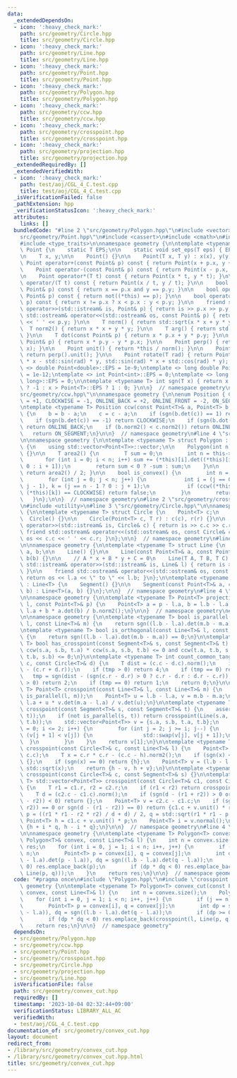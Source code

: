 ```yaml
---
data:
  _extendedDependsOn:
  - icon: ':heavy_check_mark:'
    path: src/geometry/Circle.hpp
    title: src/geometry/Circle.hpp
  - icon: ':heavy_check_mark:'
    path: src/geometry/Line.hpp
    title: src/geometry/Line.hpp
  - icon: ':heavy_check_mark:'
    path: src/geometry/Point.hpp
    title: src/geometry/Point.hpp
  - icon: ':heavy_check_mark:'
    path: src/geometry/Polygon.hpp
    title: src/geometry/Polygon.hpp
  - icon: ':heavy_check_mark:'
    path: src/geometry/ccw.hpp
    title: src/geometry/ccw.hpp
  - icon: ':heavy_check_mark:'
    path: src/geometry/crosspoint.hpp
    title: src/geometry/crosspoint.hpp
  - icon: ':heavy_check_mark:'
    path: src/geometry/projection.hpp
    title: src/geometry/projection.hpp
  _extendedRequiredBy: []
  _extendedVerifiedWith:
  - icon: ':heavy_check_mark:'
    path: test/aoj/CGL_4_C.test.cpp
    title: test/aoj/CGL_4_C.test.cpp
  _isVerificationFailed: false
  _pathExtension: hpp
  _verificationStatusIcon: ':heavy_check_mark:'
  attributes:
    links: []
  bundledCode: "#line 2 \"src/geometry/Polygon.hpp\"\n#include <vector>\n#line 2 \"\
    src/geometry/Point.hpp\"\n#include <cassert>\n#include <cmath>\n#include <iostream>\n\
    #include <type_traits>\n\nnamespace geometry {\n\ntemplate <typename T> struct\
    \ Point {\n    static T EPS;\n\n    static void set_eps(T eps) { EPS = eps; }\n\
    \n    T x, y;\n\n    Point() {}\n\n    Point(T x, T y) : x(x), y(y) {}\n\n   \
    \ Point operator+(const Point& p) const { return Point(x + p.x, y + p.y); }\n\n\
    \    Point operator-(const Point& p) const { return Point(x - p.x, y - p.y); }\n\
    \n    Point operator*(T t) const { return Point(x * t, y * t); }\n\n    Point\
    \ operator/(T t) const { return Point(x / t, y / t); }\n\n    bool operator==(const\
    \ Point& p) const { return x == p.x and y == p.y; }\n\n    bool operator!=(const\
    \ Point& p) const { return not((*this) == p); }\n\n    bool operator<(const Point&\
    \ p) const { return x != p.x ? x < p.x : y < p.y; }\n\n    friend std::istream&\
    \ operator>>(std::istream& is, Point& p) { return is >> p.x >> p.y; }\n\n    friend\
    \ std::ostream& operator<<(std::ostream& os, const Point& p) { return os << p.x\
    \ << ' ' << p.y; }\n\n    T norm() { return std::sqrt(x * x + y * y); }\n\n  \
    \  T norm2() { return x * x + y * y; }\n\n    T arg() { return std::atan2(y, x);\
    \ }\n\n    T dot(const Point& p) { return x * p.x + y * p.y; }\n\n    T det(const\
    \ Point& p) { return x * p.y - y * p.x; }\n\n    Point perp() { return Point(-y,\
    \ x); }\n\n    Point unit() { return *this / norm(); }\n\n    Point normal() {\
    \ return perp().unit(); }\n\n    Point rotate(T rad) { return Point(std::cos(rad)\
    \ * x - std::sin(rad) * y, std::sin(rad) * x + std::cos(rad) * y); }\n};\n\ntemplate\
    \ <> double Point<double>::EPS = 1e-9;\ntemplate <> long double Point<long double>::EPS\
    \ = 1e-12;\ntemplate <> int Point<int>::EPS = 0;\ntemplate <> long long Point<long\
    \ long>::EPS = 0;\n\ntemplate <typename T> int sgn(T x) { return x < -Point<T>::EPS\
    \ ? -1 : x > Point<T>::EPS ? 1 : 0; }\n\n}  // namespace geometry\n#line 3 \"\
    src/geometry/ccw.hpp\"\n\nnamespace geometry {\n\nenum Position { COUNTER_CLOCKWISE\
    \ = +1, CLOCKWISE = -1, ONLINE_BACK = +2, ONLINE_FRONT = -2, ON_SEGMENT = 0 };\n\
    \ntemplate <typename T> Position ccw(const Point<T>& a, Point<T> b, Point<T> c)\
    \ {\n    b = b - a;\n    c = c - a;\n    if (sgn(b.det(c)) == 1) return COUNTER_CLOCKWISE;\n\
    \    if (sgn(b.det(c)) == -1) return CLOCKWISE;\n    if (sgn(b.dot(c)) == -1)\
    \ return ONLINE_BACK;\n    if (b.norm2() < c.norm2()) return ONLINE_FRONT;\n \
    \   return ON_SEGMENT;\n}\n\n}  // namespace geometry\n#line 4 \"src/geometry/Polygon.hpp\"\
    \n\nnamespace geometry {\n\ntemplate <typename T> struct Polygon : std::vector<Point<T>>\
    \ {\n    using std::vector<Point<T>>::vector;\n\n    Polygon(int n) : std::vector<Point<T>>(n)\
    \ {}\n\n    T area2() {\n        T sum = 0;\n        int n = this->size();\n \
    \       for (int i = 0; i < n; i++) sum += (*this)[i].det((*this)[i + 1 == n ?\
    \ 0 : i + 1]);\n        return sum < 0 ? -sum : sum;\n    }\n\n    T area() {\
    \ return area2() / 2; }\n\n    bool is_convex() {\n        int n = this->size();\n\
    \        for (int j = 0; j < n; j++) {\n            int i = (j == 0 ? n - 1 :\
    \ j - 1), k = (j == n - 1 ? 0 : j + 1);\n            if (ccw((*this)[i], (*this)[j],\
    \ (*this)[k]) == CLOCKWISE) return false;\n        }\n        return true;\n \
    \   }\n};\n\n}  // namespace geometry\n#line 2 \"src/geometry/crosspoint.hpp\"\
    \n#include <utility>\n#line 3 \"src/geometry/Circle.hpp\"\n\nnamespace geometry\
    \ {\n\ntemplate <typename T> struct Circle {\n    Point<T> c;\n    T r;\n\n  \
    \  Circle() {}\n\n    Circle(Point<T> c, T r) : c(c), r(r) {}\n\n    friend std::istream&\
    \ operator>>(std::istream& is, Circle& c) { return is >> c.c >> c.r; }\n\n   \
    \ friend std::ostream& operator<<(std::ostream& os, const Circle& c) { return\
    \ os << c.c << ' ' << c.r; }\n};\n\n}  // namespace geometry\n#line 3 \"src/geometry/Line.hpp\"\
    \n\nnamespace geometry {\n\ntemplate <typename T> struct Line {\n    Point<T>\
    \ a, b;\n\n    Line() {}\n\n    Line(const Point<T>& a, const Point<T>& b) : a(a),\
    \ b(b) {}\n\n    // A * x + B * y + C = 0\n    Line(T A, T B, T C) {}\n\n    friend\
    \ std::istream& operator>>(std::istream& is, Line& l) { return is >> l.a >> l.b;\
    \ }\n\n    friend std::ostream& operator<<(std::ostream& os, const Line& l) {\
    \ return os << l.a << \" to \" << l.b; }\n};\n\ntemplate <typename T> struct Segment\
    \ : Line<T> {\n    Segment() {}\n\n    Segment(const Point<T>& a, const Point<T>&\
    \ b) : Line<T>(a, b) {}\n};\n\n}  // namespace geometry\n#line 4 \"src/geometry/projection.hpp\"\
    \n\nnamespace geometry {\n\ntemplate <typename T> Point<T> projection(const Line<T>&\
    \ l, const Point<T>& p) {\n    Point<T> a = p - l.a, b = l.b - l.a;\n    return\
    \ l.a + b * a.dot(b) / b.norm2();\n}\n\n}  // namespace geometry\n#line 7 \"src/geometry/crosspoint.hpp\"\
    \n\nnamespace geometry {\n\ntemplate <typename T> bool is_parallel(const Line<T>&\
    \ l, const Line<T>& m) {\n    return sgn((l.b - l.a).det(m.b - m.a)) == 0;\n}\n\
    \ntemplate <typename T> bool is_orthogonal(const Line<T>& l, const Line<T>& m)\
    \ {\n    return sgn((l.b - l.a).dot(m.b - m.a)) == 0;\n}\n\ntemplate <typename\
    \ T> bool has_crosspoint(const Segment<T>& s, const Segment<T>& t) {\n    return\
    \ ccw(s.a, s.b, t.a) * ccw(s.a, s.b, t.b) <= 0 and ccw(t.a, t.b, s.a) * ccw(t.a,\
    \ t.b, s.b) <= 0;\n}\n\ntemplate <typename T> int count_common_tangent(const Circle<T>&\
    \ c, const Circle<T>& d) {\n    T dist = (c.c - d.c).norm();\n    int tmp = sgn(dist\
    \ - (c.r + d.r));\n    if (tmp > 0) return 4;\n    if (tmp == 0) return 3;\n \
    \   tmp = sgn(dist - (sgn(c.r - d.r) > 0 ? c.r - d.r : d.r - c.r));\n    if (tmp\
    \ > 0) return 2;\n    if (tmp == 0) return 1;\n    return 0;\n}\n\ntemplate <typename\
    \ T> Point<T> crosspoint(const Line<T>& l, const Line<T>& m) {\n    assert(not\
    \ is_parallel(l, m));\n    Point<T> u = l.b - l.a, v = m.b - m.a;\n    return\
    \ l.a + u * v.det(m.a - l.a) / v.det(u);\n}\n\ntemplate <typename T> Point<T>\
    \ crosspoint(const Segment<T>& s, const Segment<T>& t) {\n    assert(has_crosspoint(s,\
    \ t));\n    if (not is_parallel(s, t)) return crosspoint(Line(s.a, s.b), Line(t.a,\
    \ t.b));\n    std::vector<Point<T>> v = {s.a, s.b, t.a, t.b};\n    for (int i\
    \ = 0; i <= 2; i++) {\n        for (int j = 2; j >= i; j--) {\n            if\
    \ (v[j + 1] < v[j]) {\n                std::swap(v[j], v[j + 1]);\n          \
    \  }\n        }\n    }\n    return v[1];\n}\n\ntemplate <typename T> std::vector<Point<T>>\
    \ crosspoint(const Circle<T>& c, const Line<T>& l) {\n    Point<T> h = projection(l,\
    \ c.c);\n    T x = c.r * c.r - (c.c - h).norm2();\n    if (sgn(x) < 0) return\
    \ {};\n    if (sgn(x) == 0) return {h};\n    Point<T> v = (l.b - l.a).unit() *\
    \ std::sqrt(x);\n    return {h - v, h + v};\n}\n\ntemplate <typename T> std::vector<Point<T>>\
    \ crosspoint(const Circle<T>& c, const Segment<T>& s) {}\n\ntemplate <typename\
    \ T> std::vector<Point<T>> crosspoint(const Circle<T>& c1, const Circle<T>& c2)\
    \ {\n    T r1 = c1.r, r2 = c2.r;\n    if (r1 < r2) return crosspoint(c2, c1);\n\
    \    T d = (c2.c - c1.c).norm();\n    if (sgn(d - (r1 + r2)) > 0 or sgn(d - (r1\
    \ - r2)) < 0) return {};\n    Point<T> v = c2.c - c1.c;\n    if (sgn(d - (r1 +\
    \ r2)) == 0 or sgn(d - (r1 - r2)) == 0) return {c1.c + v.unit() * r1};\n    T\
    \ p = ((r1 * r1 - r2 * r2) / d + d) / 2, q = std::sqrt(r1 * r1 - p * p);\n   \
    \ Point<T> h = c1.c + v.unit() * p;\n    Point<T> i = v.normal();\n    return\
    \ {h + i * q, h - i * q};\n}\n\n}  // namespace geometry\n#line 4 \"src/geometry/convex_cut.hpp\"\
    \n\nnamespace geometry {\n\ntemplate <typename T> Polygon<T> convex_cut(const\
    \ Polygon<T>& convex, const Line<T>& l) {\n    int n = convex.size();\n    Polygon<T>\
    \ res;\n    for (int i = 0, j = 1; i < n; i++, j++) {\n        if (j == n) j -=\
    \ n;\n        Point<T> p = convex[i], q = convex[j];\n        int dp = sgn((l.b\
    \ - l.a).det(p - l.a)), dq = sgn((l.b - l.a).det(q - l.a));\n        if (dp >=\
    \ 0) res.emplace_back(p);\n        if (dp * dq < 0) res.emplace_back(crosspoint(l,\
    \ Line(p, q)));\n    }\n    return res;\n}\n\n}  // namespace geometry\n"
  code: "#pragma once\n#include \"Polygon.hpp\"\n#include \"crosspoint.hpp\"\n\nnamespace\
    \ geometry {\n\ntemplate <typename T> Polygon<T> convex_cut(const Polygon<T>&\
    \ convex, const Line<T>& l) {\n    int n = convex.size();\n    Polygon<T> res;\n\
    \    for (int i = 0, j = 1; i < n; i++, j++) {\n        if (j == n) j -= n;\n\
    \        Point<T> p = convex[i], q = convex[j];\n        int dp = sgn((l.b - l.a).det(p\
    \ - l.a)), dq = sgn((l.b - l.a).det(q - l.a));\n        if (dp >= 0) res.emplace_back(p);\n\
    \        if (dp * dq < 0) res.emplace_back(crosspoint(l, Line(p, q)));\n    }\n\
    \    return res;\n}\n\n}  // namespace geometry"
  dependsOn:
  - src/geometry/Polygon.hpp
  - src/geometry/ccw.hpp
  - src/geometry/Point.hpp
  - src/geometry/crosspoint.hpp
  - src/geometry/Circle.hpp
  - src/geometry/projection.hpp
  - src/geometry/Line.hpp
  isVerificationFile: false
  path: src/geometry/convex_cut.hpp
  requiredBy: []
  timestamp: '2023-10-04 02:32:44+09:00'
  verificationStatus: LIBRARY_ALL_AC
  verifiedWith:
  - test/aoj/CGL_4_C.test.cpp
documentation_of: src/geometry/convex_cut.hpp
layout: document
redirect_from:
- /library/src/geometry/convex_cut.hpp
- /library/src/geometry/convex_cut.hpp.html
title: src/geometry/convex_cut.hpp
---
```

